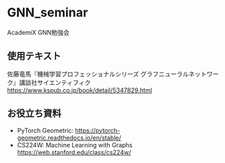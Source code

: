 # GNN_seminar
AcademiX GNN勉強会

## 使用テキスト
佐藤竜馬『機械学習プロフェッショナルシリーズ グラフニューラルネットワーク』講談社サイエンティフィク https://www.kspub.co.jp/book/detail/5347829.html

## お役立ち資料
* PyTorch Geometric: https://pytorch-geometric.readthedocs.io/en/stable/
* CS224W: Machine Learning with Graphs https://web.stanford.edu/class/cs224w/
